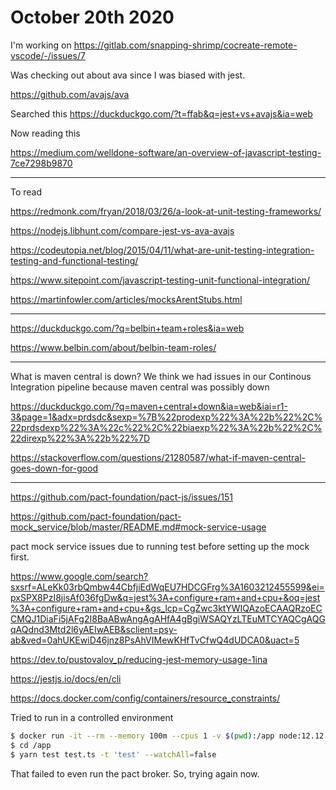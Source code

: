 # October 20th 2020

I'm working on https://gitlab.com/snapping-shrimp/cocreate-remote-vscode/-/issues/7

Was checking out about ava since I was biased with jest.

https://github.com/avajs/ava

Searched this
https://duckduckgo.com/?t=ffab&q=jest+vs+avajs&ia=web

Now reading this

https://medium.com/welldone-software/an-overview-of-javascript-testing-7ce7298b9870

---

To read

https://redmonk.com/fryan/2018/03/26/a-look-at-unit-testing-frameworks/

https://nodejs.libhunt.com/compare-jest-vs-ava-avajs

https://codeutopia.net/blog/2015/04/11/what-are-unit-testing-integration-testing-and-functional-testing/

https://www.sitepoint.com/javascript-testing-unit-functional-integration/

https://martinfowler.com/articles/mocksArentStubs.html

---

https://duckduckgo.com/?q=belbin+team+roles&ia=web

https://www.belbin.com/about/belbin-team-roles/

---

What is maven central is down? We think we had issues in our Continous
Integration pipeline because maven central was possibly down

https://duckduckgo.com/?q=maven+central+down&ia=web&iai=r1-3&page=1&adx=prdsdc&sexp=%7B%22prodexp%22%3A%22b%22%2C%22prdsdexp%22%3A%22c%22%2C%22biaexp%22%3A%22b%22%2C%22direxp%22%3A%22b%22%7D

https://stackoverflow.com/questions/21280587/what-if-maven-central-goes-down-for-good

---

https://github.com/pact-foundation/pact-js/issues/151

https://github.com/pact-foundation/pact-mock_service/blob/master/README.md#mock-service-usage

pact mock service issues due to running test before setting up the mock first.

https://www.google.com/search?sxsrf=ALeKk03rbQmbw44CbfjiEdWqEU7HDCGFrg%3A1603212455599&ei=pxSPX8PzI8jisAf036fgDw&q=jest%3A+configure+ram+and+cpu+&oq=jest%3A+configure+ram+and+cpu+&gs_lcp=CgZwc3ktYWIQAzoECAAQRzoECCMQJ1DiaFi5jAFg2I8BaABwAngAgAHfA4gBgiWSAQYzLTEuMTCYAQCgAQGqAQdnd3Mtd2l6yAEIwAEB&sclient=psy-ab&ved=0ahUKEwiD46jnz8PsAhVIMewKHfTvCfwQ4dUDCA0&uact=5

https://dev.to/pustovalov_p/reducing-jest-memory-usage-1ina

https://jestjs.io/docs/en/cli

https://docs.docker.com/config/containers/resource_constraints/

Tried to run in a controlled environment

```bash
$ docker run -it --rm --memory 100m --cpus 1 -v $(pwd):/app node:12.12.0 bash
$ cd /app
$ yarn test test.ts -t 'test' --watchAll=false
```

That failed to even run the pact broker. So, trying again now.
